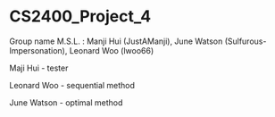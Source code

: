 # CS2400_Project_4
Group name M.S.L. : Manji Hui (JustAManji), June Watson (Sulfurous-Impersonation), Leonard Woo (lwoo66)

Maji Hui - tester

Leonard Woo - sequential method

June Watson - optimal method
